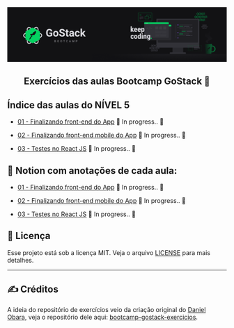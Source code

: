 <img alt="GoStack" src="../.github/GoStackBanner.png"/>

<h2 align="center">
  Exercícios das aulas Bootcamp GoStack 🚀
</h2>

## Índice das aulas do NÍVEL 5

- [01 - Finalizando front-end do App]() :construction: In progress.. :construction:

- [02 - Finalizando front-end mobile do App]() :construction: In progress.. :construction:

- [03 - Testes no React JS]() :construction: In progress.. :construction:

## :open_book: Notion com anotações de cada aula:

- [01 - Finalizando front-end do App](https://www.notion.so/Finalizando-front-end-do-App-62f237cd648a47bf94328b83134aa95e) :construction: In progress.. :construction:

- [02 - Finalizando front-end mobile do App](https://www.notion.so/Finalizando-front-end-mobile-do-App-20c26113aa3f4ad8b6ae2f0217036d65) :construction: In progress.. :construction:

- [03 - Testes no React JS](https://www.notion.so/Testes-no-React-JS-69b79598048a447abf1cb9f046999500) :construction: In progress.. :construction:

## :memo: Licença

Esse projeto está sob a licença MIT. Veja o arquivo [LICENSE](LICENSE) para mais detalhes.

---

## :writing_hand: Créditos

A ideia do repositório de exercícios veio da criação original do [Daniel Obara](https://github.com/DanielObara), veja o repositório dele aqui: [bootcamp-gostack-exercicios](https://github.com/DanielObara/bootcamp-gostack-exercicios).
